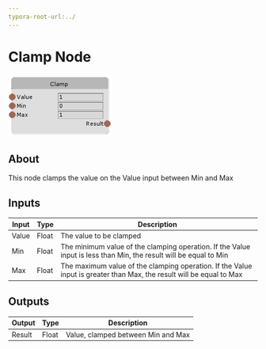 ```yaml
---
typora-root-url:../
---
```


# Clamp Node

![Clamp-Node](/IMG/Clamp-Node.png)

## About

This node clamps the value on the Value input between Min and Max 

## Inputs
Input | Type | Description
------------ | ------|-------
Value | Float | The value to be clamped
Min | Float | The minimum value of the clamping operation. If the Value input is less than Min, the result will be equal to Min
Max | Float | The maximum value of the clamping operation. If the Value input is greater than Max, the result will be equal to Max

## Outputs
Output | Type| Description
------------ | -------|------
Result | Float | Value, clamped between Min and Max


